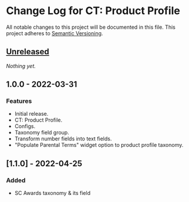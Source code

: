 # Change Log for CT: Product Profile

All notable changes to this project will be documented in this file.
This project adheres to [Semantic Versioning](http://semver.org/).

## [Unreleased]

_Nothing yet._

## 1.0.0 - 2022-03-31
### Features
* Initial release.
* CT: Product Profile.
* Configs.
* Taxonomy field group.
* Transform number fields into text fields.
* "Populate Parental Terms" widget option to product profile taxonomy.

[Unreleased]: https://github.com/GaryJones/plugin-boilerplate/1.0.0...HEAD

## [1.1.0] - 2022-04-25
### Added
- SC Awards taxonomy & its field
